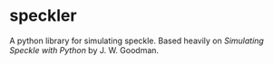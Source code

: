 # speckler

A python library for simulating speckle. Based heavily on _Simulating Speckle with Python_ by J. W. Goodman.
